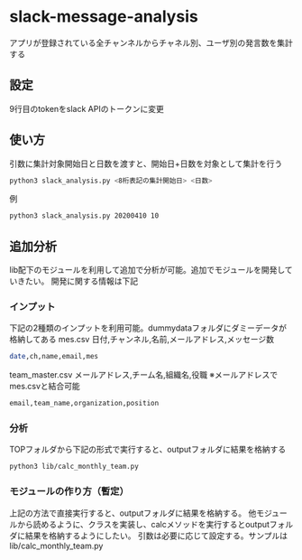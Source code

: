 # slack-message-analysis
アプリが登録されている全チャンネルからチャネル別、ユーザ別の発言数を集計する

## 設定
9行目のtokenをslack APIのトークンに変更

## 使い方
引数に集計対象開始日と日数を渡すと、開始日+日数を対象として集計を行う
```sh
python3 slack_analysis.py <8桁表記の集計開始日> <日数>
```

例
```sh
python3 slack_analysis.py 20200410 10
```

## 追加分析
lib配下のモジュールを利用して追加で分析が可能。追加でモジュールを開発していきたい。
開発に関する情報は下記

### インプット
下記の2種類のインプットを利用可能。dummydataフォルダにダミーデータが格納してある
mes.csv
日付,チャンネル,名前,メールアドレス,メッセージ数
```sh
date,ch,name,email,mes
```

team_master.csv
メールアドレス,チーム名,組織名,役職
※メールアドレスでmes.csvと結合可能
```sh
email,team_name,organization,position
```

### 分析
TOPフォルダから下記の形式で実行すると、outputフォルダに結果を格納する
```sh
python3 lib/calc_monthly_team.py
```

### モジュールの作り方（暫定）
上記の方法で直接実行すると、outputフォルダに結果を格納する。
他モジュールから読めるように、クラスを実装し、calcメソッドを実行するとoutputフォルダに結果を格納するようにしたい。
引数は必要に応じて設定する。サンプルはlib/calc_monthly_team.py
